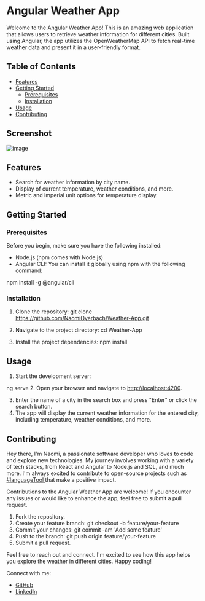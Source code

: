 # Angular Weather App

Welcome to the Angular Weather App! This is an amazing web application that allows users to retrieve weather information for different cities. Built using Angular, the app utilizes the OpenWeatherMap API to fetch real-time weather data and present it in a user-friendly format.

## Table of Contents
- [Features](#features)
- [Getting Started](#getting-started)
  - [Prerequisites](#prerequisites)
  - [Installation](#installation)
- [Usage](#usage)
- [Contributing](#contributing)

## Screenshot
![image](https://github.com/NaomiOyerbach/Weather-App/assets/118778396/56cfd67b-d1c6-4a97-ae04-ecf518b1be5c)

## Features
- Search for weather information by city name.
- Display of current temperature, weather conditions, and more.
- Metric and imperial unit options for temperature display.

## Getting Started

### Prerequisites
Before you begin, make sure you have the following installed:
- Node.js (npm comes with Node.js)
- Angular CLI: You can install it globally using npm with the following command: 

npm install -g @angular/cli


### Installation
1. Clone the repository: 
  git clone https://github.com/NaomiOyerbach/Weather-App.git

2. Navigate to the project directory: 
  cd Weather-App

3. Install the project dependencies: 
  npm install


## Usage
1. Start the development server: 

ng serve
2. Open your browser and navigate to [http://localhost:4200](http://localhost:4200).

3. Enter the name of a city in the search box and press "Enter" or click the search button.
4. The app will display the current weather information for the entered city, including temperature, weather conditions, and more.

## Contributing
Hey there, I'm Naomi, a passionate software developer who loves to code and explore new technologies. My journey involves working with a variety of tech stacks, from React and Angular to Node.js and SQL, and much more. I'm always excited to contribute to open-source projects such as [#languageTool ](https://github.com/languagetool-org/languagetool) that make a positive impact.

Contributions to the Angular Weather App are welcome! If you encounter any issues or would like to enhance the app, feel free to submit a pull request.

1. Fork the repository.
2. Create your feature branch: 
  git checkout -b feature/your-feature
4. Commit your changes: 
  git commit -am 'Add some feature'
5. Push to the branch: 
  git push origin feature/your-feature
6. Submit a pull request.

Feel free to reach out and connect. I'm excited to see how this app helps you explore the weather in different cities. Happy coding!

Connect with me:
- [GitHub](https://github.com/NaomiOyerbach)
- [LinkedIn](https://www.linkedin.com/in/naomioyerbach)
